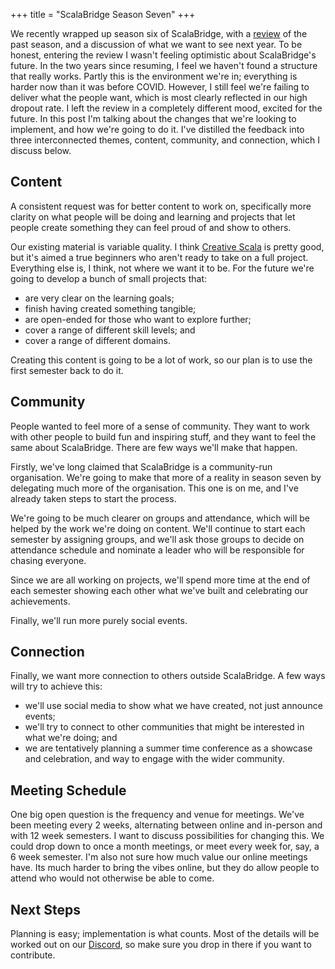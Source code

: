 +++
title = "ScalaBridge Season Seven"
+++

We recently wrapped up season six of ScalaBridge, with a [review] of the past
season, and a discussion of what we want to see next year. To be honest,
entering the review I wasn't feeling optimistic about ScalaBridge's future. In
the two years since resuming, I feel we haven't found a structure that really
works. Partly this is the environment we're in; everything is harder now than it
was before COVID. However, I still feel we're failing to deliver what the people
want, which is most clearly reflected in our high dropout rate. I left the
review in a completely different mood, excited for the future. In this post I'm
talking about the changes that we're looking to implement, and how we're going
to do it. I've distilled the feedback into three interconnected themes,
content, community, and connection, which I discuss below.

<!-- more -->

## Content

A consistent request was for better content to work on, specifically more
clarity on what people will be doing and learning and projects that let people
create something they can feel proud of and show to others.

Our existing material is variable quality. I think [Creative
Scala][creative-scala] is pretty good, but it's aimed a true beginners who
aren't ready to take on a full project. Everything else is, I think, not where
we want it to be. For the future we're going to develop a bunch of small projects
that:

- are very clear on the learning goals;
- finish having created something tangible;
- are open-ended for those who want to explore further;
- cover a range of different skill levels; and
- cover a range of different domains.

Creating this content is going to be a lot of work, so our plan is to use the
first semester back to do it.


## Community

People wanted to feel more of a sense of community. They want to work with other
people to build fun and inspiring stuff, and they want to feel the same about
ScalaBridge. There are few ways we'll make that happen.

Firstly, we've long claimed that ScalaBridge is a community-run organisation.
We're going to make that more of a reality in season seven by delegating much
more of the organisation. This one is on me, and I've already taken steps to
start the process.

We're going to be much clearer on groups and attendance, which will be helped by
the work we're doing on content. We'll continue to start each semester by
assigning groups, and we'll ask those groups to decide on attendance schedule
and nominate a leader who will be responsible for chasing everyone.

Since we are all working on projects, we'll spend more time at the end of each
semester showing each other what we've built and celebrating our achievements. 

Finally, we'll run more purely social events.


## Connection

Finally, we want more connection to others outside ScalaBridge. A few ways will
try to achieve this:

- we'll use social media to show what we have created, not just announce events;
- we'll try to connect to other communities that might be interested in what
  we're doing; and
- we are tentatively planning a summer time conference as a showcase and
  celebration, and way to engage with the wider community.


## Meeting Schedule

One big open question is the frequency and venue for meetings. We've been
meeting every 2 weeks, alternating between online and in-person and with 12 week
semesters. I want to discuss possibilities for changing this. We could drop down
to once a month meetings, or meet every week for, say, a 6 week semester. I'm
also not sure how much value our online meetings have. Its much harder to bring
the vibes online, but they do allow people to attend who would not otherwise be
able to come.


## Next Steps

Planning is easy; implementation is what counts. Most of the details will be worked out on our [Discord][discord], so make sure you drop in there if you want to contribute.

[review]: https://www.meetup.com/scalabridge-london/events/310172596/
[creative-scala]: https://www.creativescala.org/creative-scala/
[discord]: https://discord.com/invite/SKKZEb2EPz
